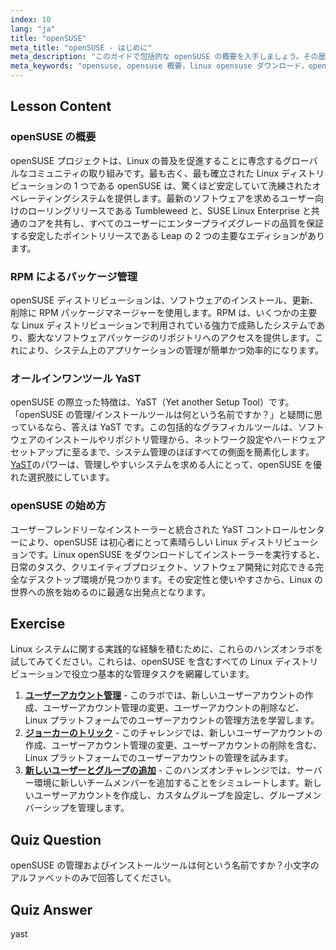 ```yaml
---
index: 10
lang: "ja"
title: "openSUSE"
meta_title: "openSUSE - はじめに"
meta_description: "このガイドで包括的な openSUSE の概要を入手しましょう。その歴史、RPM パッケージ、強力な YaST ツールについて学びます。openSUSE が安定していて使いやすい選択肢である理由と、Linux openSUSE のダウンロード場所を見つけてください。"
meta_keywords: "opensuse, opensuse 概要，linux opensuse ダウンロード，opensuse の管理/インストールツールの名前は何ですか？, Linux ディストリビューション，RPM, YaST, 初心者向け Linux"
---
```


## Lesson Content

### openSUSE の概要

openSUSE プロジェクトは、Linux の普及を促進することに専念するグローバルなコミュニティの取り組みです。最も古く、最も確立された Linux ディストリビューションの 1 つである openSUSE は、驚くほど安定していて洗練されたオペレーティングシステムを提供します。最新のソフトウェアを求めるユーザー向けのローリングリリースである Tumbleweed と、SUSE Linux Enterprise と共通のコアを共有し、すべてのユーザーにエンタープライズグレードの品質を保証する安定したポイントリリースである Leap の 2 つの主要なエディションがあります。

### RPM によるパッケージ管理

openSUSE ディストリビューションは、ソフトウェアのインストール、更新、削除に RPM パッケージマネージャーを使用します。RPM は、いくつかの主要な Linux ディストリビューションで利用されている強力で成熟したシステムであり、膨大なソフトウェアパッケージのリポジトリへのアクセスを提供します。これにより、システム上のアプリケーションの管理が簡単かつ効率的になります。

### オールインワンツール YaST

openSUSE の際立った特徴は、YaST（Yet another Setup Tool）です。「openSUSE の管理/インストールツールは何という名前ですか？」と疑問に思っているなら、答えは YaST です。この包括的なグラフィカルツールは、ソフトウェアのインストールやリポジトリ管理から、ネットワーク設定やハードウェアセットアップに至るまで、システム管理のほぼすべての側面を簡素化します。 [YaST](http://yast.github.io/)のパワーは、管理しやすいシステムを求める人にとって、openSUSE を優れた選択肢にしています。

### openSUSE の始め方

ユーザーフレンドリーなインストーラーと統合された YaST コントロールセンターにより、openSUSE は初心者にとって素晴らしい Linux ディストリビューションです。Linux openSUSE をダウンロードしてインストーラーを実行すると、日常のタスク、クリエイティブプロジェクト、ソフトウェア開発に対応できる完全なデスクトップ環境が見つかります。その安定性と使いやすさから、Linux の世界への旅を始めるのに最適な出発点となります。

## Exercise

Linux システムに関する実践的な経験を積むために、これらのハンズオンラボを試してみてください。これらは、openSUSE を含むすべての Linux ディストリビューションで役立つ基本的な管理タスクを網羅しています。

1.  **[ユーザーアカウント管理](https://labex.io/ja/labs/linux-user-account-management-49)** - このラボでは、新しいユーザーアカウントの作成、ユーザーアカウント管理の変更、ユーザーアカウントの削除など、Linux プラットフォームでのユーザーアカウントの管理方法を学習します。
2.  **[ジョーカーのトリック](https://labex.io/ja/labs/linux-the-joker-s-trick-270247)** - このチャレンジでは、新しいユーザーアカウントの作成、ユーザーアカウント管理の変更、ユーザーアカウントの削除を含む、Linux プラットフォームでのユーザーアカウントの管理を試みます。
3.  **[新しいユーザーとグループの追加](https://labex.io/ja/labs/linux-add-new-user-and-group-17987)** - このハンズオンチャレンジでは、サーバー環境に新しいチームメンバーを追加することをシミュレートします。新しいユーザーアカウントを作成し、カスタムグループを設定し、グループメンバーシップを管理します。

## Quiz Question

openSUSE の管理およびインストールツールは何という名前ですか？小文字のアルファベットのみで回答してください。

## Quiz Answer

yast
